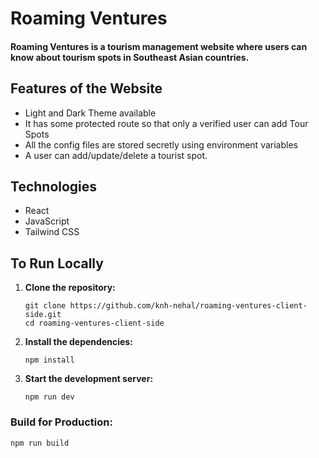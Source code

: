 # Roaming Ventures

#### Roaming Ventures is a tourism management website where users can know about tourism spots in Southeast Asian countries.

## Features of the Website

- Light and Dark Theme available
- It has some protected route so that only a verified user can add Tour Spots
- All the config files are stored secretly using environment variables
- A user can add/update/delete a tourist spot.

## Technologies
- React
- JavaScript
- Tailwind CSS

## To Run Locally

1. **Clone the repository:**

    ```
    git clone https://github.com/knh-nehal/roaming-ventures-client-side.git
    cd roaming-ventures-client-side
    ```

2. **Install the dependencies:**
    ```
    npm install
    ```

3. **Start the development server:**

    ```
    npm run dev
    ```

### Build for Production:

   ```
   npm run build
   ```
